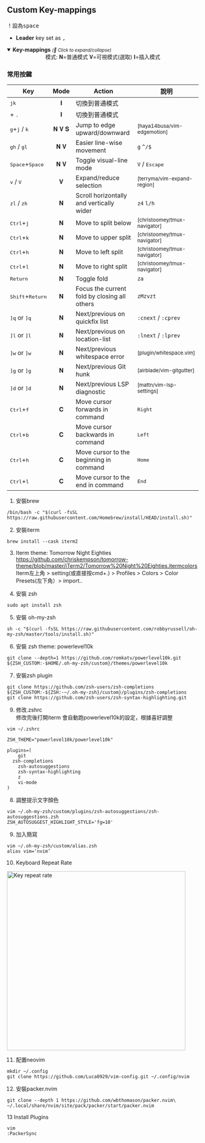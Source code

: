 ## Custom Key-mappings

！<leader>設為<kbd>space</kbd>

* **Leader** key set as <kbd>,</kbd>

<details open>
  <summary>
    <strong>Key-mappings</strong>
    <small><i>(🔎 Click to expand/collapse)</i></small>
  </summary>

<center>模式: 𝐍=普通模式 𝐕=可視模式(選取) 𝐈=插入模式</center>

### 常用按鍵 

| Key   | Mode | Action             | 說明 
| ----- |:----:| ------------------ | ------
| <kbd>jk</kbd>| 𝐈 | 切換到普通模式 | 
| <kbd><leader></kbd> + <kbd>.</kbd>| 𝐈 | 切換到普通模式 | 
| <kbd>g</kbd>+<kbd>j</kbd> / <kbd>k</kbd> | 𝐍 𝐕 𝐒 | Jump to edge upward/downward | <small>[haya14busa/vim-edgemotion]</small>
| <kbd>gh</kbd> / <kbd>gl</kbd> | 𝐍 𝐕 | Easier line-wise movement | `g` `^/$`
| <kbd>Space</kbd>+<kbd>Space</kbd> | 𝐍 𝐕 | Toggle visual-line mode | `V` / <kbd>Escape</kbd>
| <kbd>v</kbd> / <kbd>V</kbd> | 𝐕 | Expand/reduce selection | <small>[terryma/vim-expand-region]</small>
| <kbd>zl</kbd> / <kbd>zh</kbd> | 𝐍 | Scroll horizontally and vertically wider | `z4` `l/h`
| <kbd>Ctrl</kbd>+<kbd>j</kbd> | 𝐍 | Move to split below | <small>[christoomey/tmux-navigator]</small>
| <kbd>Ctrl</kbd>+<kbd>k</kbd> | 𝐍 | Move to upper split | <small>[christoomey/tmux-navigator]</small>
| <kbd>Ctrl</kbd>+<kbd>h</kbd> | 𝐍 | Move to left split | <small>[christoomey/tmux-navigator]</small>
| <kbd>Ctrl</kbd>+<kbd>l</kbd> | 𝐍 | Move to right split | <small>[christoomey/tmux-navigator]</small>
| <kbd>Return</kbd> | 𝐍 | Toggle fold | `za`
| <kbd>Shift</kbd>+<kbd>Return</kbd> | 𝐍 | Focus the current fold by closing all others | `zMzvzt`
| <kbd>]q</kbd> or <kbd>]q</kbd> | 𝐍 | Next/previous on quickfix list | `:cnext` / `:cprev`
| <kbd>]l</kbd> or <kbd>]l</kbd> | 𝐍 | Next/previous on location-list | `:lnext` / `:lprev`
| <kbd>]w</kbd> or <kbd>]w</kbd> | 𝐍 | Next/previous whitespace error | <small>[plugin/whitespace.vim]</small>
| <kbd>]g</kbd> or <kbd>]g</kbd> | 𝐍 | Next/previous Git hunk | <small>[airblade/vim-gitgutter]</small>
| <kbd>]d</kbd> or <kbd>]d</kbd> | 𝐍 | Next/previous LSP diagnostic | <small>[mattn/vim-lsp-settings]</small>
| <kbd>Ctrl</kbd>+<kbd>f</kbd> | 𝐂 | Move cursor forwards in command | <kbd>Right</kbd>
| <kbd>Ctrl</kbd>+<kbd>b</kbd> | 𝐂 | Move cursor backwards in command | <kbd>Left</kbd>
| <kbd>Ctrl</kbd>+<kbd>h</kbd> | 𝐂 | Move cursor to the beginning in command | <kbd>Home</kbd>
| <kbd>Ctrl</kbd>+<kbd>l</kbd> | 𝐂 | Move cursor to the end in command | <kbd>End</kbd>

1. 安裝brew

```
/bin/bash -c "$(curl -fsSL https://raw.githubusercontent.com/Homebrew/install/HEAD/install.sh)"
```

2. 安裝iterm

```
brew install --cask iterm2
```

3. Iterm theme: Tomorrow Night Eighties  <br>
<https://github.com/chriskempson/tomorrow-theme/blob/master/iTerm2/Tomorrow%20Night%20Eighties.itermcolors> <br>
Iterm左上角 > setting(或直接按cmd+.) > Profiles > Colors > Color Presets(左下角）> import..


5. 安裝 zsh
```
sudo apt install zsh
```

5. 安裝 oh-my-zsh
```
sh -c "$(curl -fsSL https://raw.githubusercontent.com/robbyrussell/oh-my-zsh/master/tools/install.sh)"
```

6. 安裝 zsh theme: powerlevel10k
```
git clone --depth=1 https://github.com/romkatv/powerlevel10k.git ${ZSH_CUSTOM:-$HOME/.oh-my-zsh/custom}/themes/powerlevel10k
```

7. 安裝zsh plugin
```
git clone https://github.com/zsh-users/zsh-completions ${ZSH_CUSTOM:-${ZSH:-~/.oh-my-zsh}/custom}/plugins/zsh-completions
git clone https://github.com/zsh-users/zsh-syntax-highlighting.git
```
 
9. 修改.zshrc <br>
修改完後打開iterm 會自動跑powerlevel10k的設定，根據喜好調整
```
vim ~/.zshrc

ZSH_THEME="powerlevel10k/powerlevel10k"

plugins=(
	git 
  zsh-completions
	zsh-autosuggestions
	zsh-syntax-highlighting
	z
	vi-mode
)
```


8. 調整提示文字顏色
```
vim ~/.oh-my-zsh/custom/plugins/zsh-autosuggestions/zsh-autosuggestions.zsh
ZSH_AUTOSUGGEST_HIGHLIGHT_STYLE='fg=10'
```

9. 加入簡寫
```
vim ~/.oh-my-zsh/custom/alias.zsh
alias vim=‘nvim’ 
```


10. Keyboard Repeat Rate
<img width="469" alt="Key repeat rate" src="https://github.com/Luca0929/vim-config/assets/52985205/cc54b138-3cce-497c-a4b5-a77c8bb90178">

11. 配置neovim
```
mkdir ~/.config
git clone https://github.com/Luca0929/vim-config.git ~/.config/nvim
```

12. 安裝packer.nvim
```
git clone --depth 1 https://github.com/wbthomason/packer.nvim\ ~/.local/share/nvim/site/pack/packer/start/packer.nvim
```

13 Install Plugins
```
vim
:PackerSync
```

